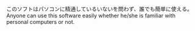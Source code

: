<tr><td>このソフトはパソコンに精通しているいないを問わず、誰でも簡単に使える。<td><tr><tr><td>Anyone can use this software easily whether he/she is familiar with personal computers or not.<td><tr></table>

